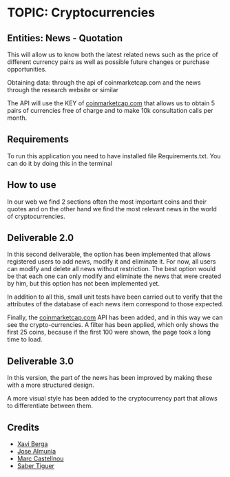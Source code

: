 __TOPIC: Cryptocurrencies__
==============================================

__Entities: News - Quotation__
-------------------

This will allow us to know both the latest related news such as the price of different currency pairs as well as possible future changes or purchase opportunities.

Obtaining data: through the api of coinmarketcap.com and the news through the research website or similar

The API will use the KEY of [coinmarketcap.com](https://coinmarketcap.com/) that allows us to obtain 5 pairs of currencies free of charge and to make 10k consultation calls per month.

__Requirements__
-------------------
To run this application you need to have installed file Requirements.txt.
You can do it by doing this in the terminal 

__How to use__
-------------------
In our web we find 2 sections often the most important coins and their quotes and on the other hand we find the most relevant news in the world of cryptocurrencies.

__Deliverable 2.0__
-------------------

In this second deliverable, the option has been implemented that allows registered users to add news, modify it and eliminate it. For now, all users can modify and delete all news without restriction. The best option would be that each one can only modify and eliminate the news that were created by him, but this option has not been implemented yet.

In addition to all this, small unit tests have been carried out to verify that the attributes of the database of each news item correspond to those expected.

Finally, the [coinmarketcap.com](https://coinmarketcap.com/) API has been added, and in this way we can see the crypto-currencies. A filter has been applied, which only shows the first 25 coins, because if the first 100 were shown, the page took a long time to load.

__Deliverable 3.0__
-------------------
In this version, the part of the news has been improved by making these with a more structured design.

A more visual style has been added to the cryptocurrency part that allows to differentiate between them.

__Credits__
-------------------
* [Xavi Berga](https://github.com/xaps97)
* [Jose Almunia](https://github.com/jokerarm96)
* [Marc Castellnou](https://github.com/MarCastellnou) 
* [Saber Tiguer](https://github.com/stiguer)

